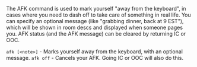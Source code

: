 The AFK command is used to mark yourself "away from the keyboard", in cases where you need to dash off to take care of something in real life.  You can specify an optional message (like "grabbing dinner, back at 9 EST"), which will be shown in room descs and displayed when someone pages you.  AFK status (and the AFK message) can be cleared by returning IC or OOC.

`afk [<note>]` - Marks yourself away from the keyboard, with an optional message.
`afk off` - Cancels your AFK.  Going IC or OOC will also do this.